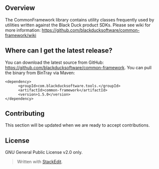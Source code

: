 ## Overview ##
The CommonFramework library contains utility classes frequently used by utilities written against the Black Duck product SDKs.
Please see wiki for more information: https://github.com/blackducksoftware/common-framework/wiki
## Where can I get the latest release? ##
You can download the latest source from GitHub: https://github.com/blackducksoftware/common-framework. You can pull the binary from BinTray via Maven:
```
<dependency>
	  <groupId>com.blackducksoftware.tools.</groupId>
	  <artifactId>common-framework</artifactId>
	  <version>1.5.0</version>
</dependency>
```
## Contributing ##
This section will be updated when we are ready to accept contributions.
## License ##
GNU General Public License v2.0 only.

> Written with [StackEdit](https://stackedit.io/).
